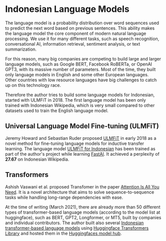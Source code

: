 # Indonesian Language Models

The language model is a probability distribution over word sequences used to predict the next word based on previous 
sentences. This ability makes the language model the core component of modern natural language processing. We use it 
for many different tasks, such as speech recognition, conversational AI, information retrieval, sentiment analysis, 
or text summarization.

For this reason, many big companies are competing to build large and larger language models, such as Google BERT, 
Facebook RoBERTa, or OpenAI GPT3, with its massive number of parameters. Most of the time, they built only 
language models in English and some other European languages. Other countries with low resource languages have big 
challenges to catch up on this technology race.

Therefore the author tries to build some language models for Indonesian, started with ULMFiT in 2018. The first 
language model has been only trained with  Indonesian Wikipedia, which is very small compared to other datasets used 
to train the English language model.


## Universal Language Model Fine-tuning (ULMFiT)
Jeremy Howard and Sebastian Ruder proposed [ULMFiT](https://arxiv.org/abs/1801.06146) in early 2018 as a novel method for 
fine-tuning language models for inductive transfer learning. The language model [ULMFiT for Indonesian](https://github.com/cahya-wirawan/indonesian-language-models/tree/master/ULMFiT) 
has been trained as part of the author's project while learning [FastAI](https://www.fast.ai). It achieved a perplexity 
of **27.67** on Indonesian Wikipedia.

## Transformers
Ashish Vaswani et al. proposed Transfomer in the paper [Attention Is All You Need](https://arxiv.org/abs/1706.03762). 
It is a novel architecture that aims to solve sequence-to-sequence tasks while handling long-range dependencies 
with ease.

At the time of writing (March 2021), there are already more than 50 different types of transformer-based language 
models (according to the model list at huggingface), such as BERT, GPT2, Longformer, or MT5, built by companies and 
individual contributors. The author built also several 
[Indonesian transformer-based language models](https://github.com/cahya-wirawan/indonesian-language-models/tree/master/Transformers) 
using [Huggingface Transformers Library](https://github.com/huggingface/transformers) and hosted them in the 
[Huggingfaces model hub](https://huggingface.co/cahya).
